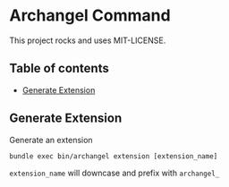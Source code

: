 # Archangel Command

This project rocks and uses MIT-LICENSE.

## Table of contents

* [Generate Extension](#generate-extension)

## Generate Extension

Generate an extension

```
bundle exec bin/archangel extension [extension_name]
```

`extension_name` will downcase and prefix with `archangel_`
